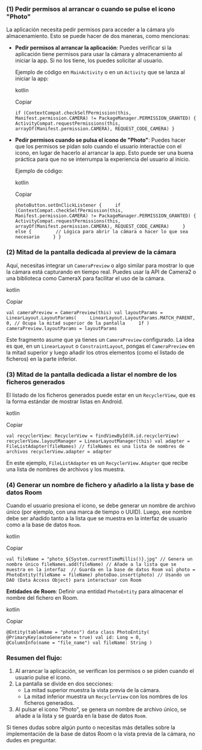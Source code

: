 ### (1) **Pedir permisos al arrancar o cuando se pulse el icono "Photo"**

La aplicación necesita pedir permisos para acceder a la cámara y/o almacenamiento. Esto se puede hacer de dos maneras, como mencionas:

- **Pedir permisos al arrancar la aplicación**: Puedes verificar si la aplicación tiene permisos para usar la cámara y almacenamiento al iniciar la app. Si no los tiene, los puedes solicitar al usuario.
    
    Ejemplo de código en `MainActivity` o en un `Activity` que se lanza al iniciar la app:
    
    kotlin
    
    Copiar
    
    `if (ContextCompat.checkSelfPermission(this, Manifest.permission.CAMERA) != PackageManager.PERMISSION_GRANTED) {     ActivityCompat.requestPermissions(this, arrayOf(Manifest.permission.CAMERA), REQUEST_CODE_CAMERA) }`
    
- **Pedir permisos cuando se pulsa el icono de "Photo"**: Puedes hacer que los permisos se pidan solo cuando el usuario interactúe con el icono, en lugar de hacerlo al arrancar la app. Esto puede ser una buena práctica para que no se interrumpa la experiencia del usuario al inicio.
    
    Ejemplo de código:
    
    kotlin
    
    Copiar
    
    `photoButton.setOnClickListener {     if (ContextCompat.checkSelfPermission(this, Manifest.permission.CAMERA) != PackageManager.PERMISSION_GRANTED) {         ActivityCompat.requestPermissions(this, arrayOf(Manifest.permission.CAMERA), REQUEST_CODE_CAMERA)     } else {         // Lógica para abrir la cámara o hacer lo que sea necesario     } }`
    

### (2) **Mitad de la pantalla dedicada al preview de la cámara**

Aquí, necesitas integrar un `CameraPreview` o algo similar para mostrar lo que la cámara está capturando en tiempo real. Puedes usar la API de Camera2 o una biblioteca como CameraX para facilitar el uso de la cámara.

kotlin

Copiar

`val cameraPreview = CameraPreview(this) val layoutParams = LinearLayout.LayoutParams(     LinearLayout.LayoutParams.MATCH_PARENT,     0, // Ocupa la mitad superior de la pantalla     1f ) cameraPreview.layoutParams = layoutParams`

Este fragmento asume que ya tienes un `CameraPreview` configurado. La idea es que, en un `LinearLayout` o `ConstraintLayout`, pongas el `CameraPreview` en la mitad superior y luego añadir los otros elementos (como el listado de ficheros) en la parte inferior.

### (3) **Mitad de la pantalla dedicada a listar el nombre de los ficheros generados**

El listado de los ficheros generados puede estar en un `RecyclerView`, que es la forma estándar de mostrar listas en Android.

kotlin

Copiar

`val recyclerView: RecyclerView = findViewById(R.id.recyclerView) recyclerView.layoutManager = LinearLayoutManager(this) val adapter = FileListAdapter(fileNames) // fileNames es una lista de nombres de archivos recyclerView.adapter = adapter`

En este ejemplo, `FileListAdapter` es un `RecyclerView.Adapter` que recibe una lista de nombres de archivos y los muestra.

### (4) **Generar un nombre de fichero y añadirlo a la lista y base de datos Room**

Cuando el usuario presiona el icono, se debe generar un nombre de archivo único (por ejemplo, con una marca de tiempo o UUID). Luego, ese nombre debe ser añadido tanto a la lista que se muestra en la interfaz de usuario como a la base de datos `Room`.

kotlin

Copiar

`val fileName = "photo_${System.currentTimeMillis()}.jpg" // Genera un nombre único fileNames.add(fileName) // Añade a la lista que se muestra en la interfaz  // Guarda en la base de datos Room val photo = PhotoEntity(fileName = fileName) photoDao.insert(photo) // Usando un DAO (Data Access Object) para interactuar con Room`

**Entidades de Room**: Definir una entidad `PhotoEntity` para almacenar el nombre del fichero en Room.

kotlin

Copiar

`@Entity(tableName = "photos") data class PhotoEntity(     @PrimaryKey(autoGenerate = true) val id: Long = 0,     @ColumnInfo(name = "file_name") val fileName: String )`

### Resumen del flujo:

1. Al arrancar la aplicación, se verifican los permisos o se piden cuando el usuario pulse el icono.
2. La pantalla se divide en dos secciones:
    - La mitad superior muestra la vista previa de la cámara.
    - La mitad inferior muestra un `RecyclerView` con los nombres de los ficheros generados.
3. Al pulsar el icono "Photo", se genera un nombre de archivo único, se añade a la lista y se guarda en la base de datos `Room`.

Si tienes dudas sobre algún punto o necesitas más detalles sobre la implementación de la base de datos Room o la vista previa de la cámara, no dudes en preguntar.